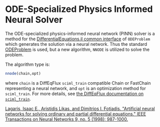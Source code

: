 # ODE-Specialized Physics Informed Neural Solver

The ODE-specialized physics-informed neural network (PINN) solver is a
method for the [DifferentialEquations.jl common interface](https://docs.sciml.ai/latest/)
of `ODEProblem` which generates the solution via a neural network.
Thus the standard [ODEProblem](https://docs.sciml.ai/latest/types/ode_types/)
is used, but a new algorithm, `NNODE` is utilized to solve the problem.

The algorithm type is:

```julia
nnode(chain,opt)
```

where `chain` is a DiffEqFlux `sciml_train` compatible Chain or FastChain
representing a neural network, and `opt` is an optimization method
for `sciml_train`. For more details, see [the DiffEqFlux documentation
on `sciml_train`](https://diffeqflux.sciml.ai/dev/).

[Lagaris, Isaac E., Aristidis Likas, and Dimitrios I. Fotiadis. "Artificial neural networks for solving ordinary and partial differential equations." IEEE Transactions on Neural Networks 9, no. 5 (1998): 987-1000.](https://arxiv.org/pdf/physics/9705023.pdf)
